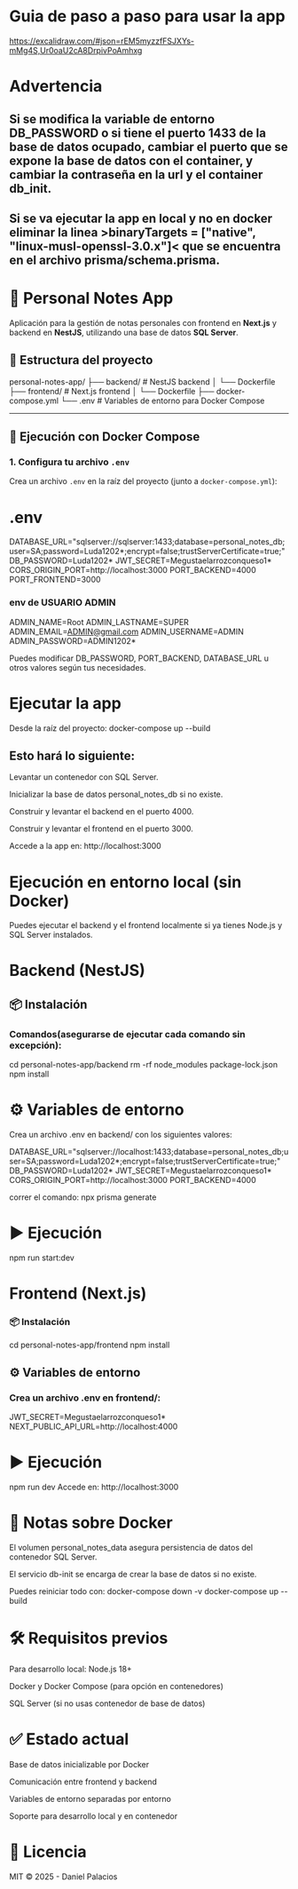 # Guia de paso a paso para usar la app
https://excalidraw.com/#json=rEM5myzzfFSJXYs-mMg4S,Ur0oaU2cA8DrpivPoAmhxg


# Advertencia
## Si se modifica la variable de entorno DB_PASSWORD o si tiene el puerto 1433 de la base de datos ocupado, cambiar el puerto que se expone la base de datos con el container, y cambiar la contraseña en la url y el container db_init.
## Si se va ejecutar la app en local y no en docker eliminar la linea >binaryTargets = ["native", "linux-musl-openssl-3.0.x"]< que se encuentra en el archivo prisma/schema.prisma.


# 📝 Personal Notes App

Aplicación para la gestión de notas personales con frontend en **Next.js** y backend en **NestJS**, utilizando una base de datos **SQL Server**.

## 📁 Estructura del proyecto

personal-notes-app/
├── backend/ # NestJS backend
│ └── Dockerfile
├── frontend/ # Next.js frontend
│ └── Dockerfile
├── docker-compose.yml
└── .env # Variables de entorno para Docker Compose


---

## 🚀 Ejecución con Docker Compose

### 1. Configura tu archivo `.env`

Crea un archivo `.env` en la raíz del proyecto (junto a `docker-compose.yml`):


# .env
DATABASE_URL="sqlserver://sqlserver:1433;database=personal_notes_db;user=SA;password=Luda1202*;encrypt=false;trustServerCertificate=true;"
DB_PASSWORD=Luda1202*
JWT_SECRET=Megustaelarrozconqueso1*
CORS_ORIGIN_PORT=http://localhost:3000
PORT_BACKEND=4000
PORT_FRONTEND=3000

### env de USUARIO ADMIN
ADMIN_NAME=Root
ADMIN_LASTNAME=SUPER
ADMIN_EMAIL=ADMIN@gmail.com
ADMIN_USERNAME=ADMIN
ADMIN_PASSWORD=ADMIN1202*

Puedes modificar DB_PASSWORD, PORT_BACKEND, DATABASE_URL u otros valores según tus necesidades.

# Ejecutar la app
Desde la raíz del proyecto: docker-compose up --build

## Esto hará lo siguiente:

Levantar un contenedor con SQL Server.

Inicializar la base de datos personal_notes_db si no existe.

Construir y levantar el backend en el puerto 4000.

Construir y levantar el frontend en el puerto 3000.

Accede a la app en: http://localhost:3000




# Ejecución en entorno local (sin Docker)
Puedes ejecutar el backend y el frontend localmente si ya tienes Node.js y SQL Server instalados.

# Backend (NestJS)
## 📦 Instalación

### Comandos(asegurarse de ejecutar cada comando sin excepción):
cd personal-notes-app/backend
rm -rf node_modules package-lock.json
npm install


# ⚙️ Variables de entorno
Crea un archivo .env en backend/ con los siguientes valores:

DATABASE_URL="sqlserver://localhost:1433;database=personal_notes_db;user=SA;password=Luda1202*;encrypt=false;trustServerCertificate=true;"
DB_PASSWORD=Luda1202*
JWT_SECRET=Megustaelarrozconqueso1*
CORS_ORIGIN_PORT=http://localhost:3000
PORT_BACKEND=4000

correr el comando: npx prisma generate

# ▶️ Ejecución
npm run start:dev




# Frontend (Next.js)
### 📦 Instalación

cd personal-notes-app/frontend
npm install

## ⚙️ Variables de entorno
### Crea un archivo .env en frontend/:
JWT_SECRET=Megustaelarrozconqueso1*
NEXT_PUBLIC_API_URL=http://localhost:4000

# ▶️ Ejecución
npm run dev
Accede en: http://localhost:3000


# 🐳 Notas sobre Docker
El volumen personal_notes_data asegura persistencia de datos del contenedor SQL Server.

El servicio db-init se encarga de crear la base de datos si no existe.

Puedes reiniciar todo con:
docker-compose down -v
docker-compose up --build


# 🛠️ Requisitos previos
Para desarrollo local:
Node.js 18+

Docker y Docker Compose (para opción en contenedores)

SQL Server (si no usas contenedor de base de datos)


# ✅ Estado actual
 Base de datos inicializable por Docker

 Comunicación entre frontend y backend

 Variables de entorno separadas por entorno

 Soporte para desarrollo local y en contenedor


# 📄 Licencia
MIT © 2025 - Daniel Palacios
